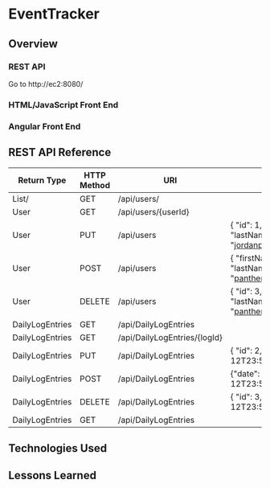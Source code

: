 # EventTracker

## Overview

### REST API
Go to http://ec2:8080/
### HTML/JavaScript Front End

### Angular Front End

## REST API Reference
|Return Type  | HTTP Method  | URI                 | Request Body| Purpose |
|-------------|--------------|---------------------|-------------|---------|
|List/<User/> | GET          | /api/users/         |             | List    |
| User        | GET          | /api/users/{userId} |             | Retrieve|
| User        | PUT          | /api/users          | { "id": 1,  "firstName": "Jordan",  "lastName": "Painter","email": "jordanpainter22@gmail.com"} | Update  |
| User        | POST         | /api/users          |  { "firstName": "Joe",  "lastName": "panther","email": "panther@gmail.com"}           | Create  |
| User        | DELETE       | /api/users          | { "id": 3, "firstName": "Joe",  "lastName": "panther","email": "panther@gmail.com"}            | Delete  |
| DailyLogEntries        | GET         | /api/DailyLogEntries |             | List  |
| DailyLogEntries        | GET         | /api/DailyLogEntries/{logId} |             | Retrieve  |
| DailyLogEntries        | PUT         | /api/DailyLogEntries |    {  "id": 2,  "date": "2022-02-12T23:59:00"}         | Update  |
| DailyLogEntries        | POST        | /api/DailyLogEntries |  {"date": "2022-02-12T23:59:00"}           | Create  |
| DailyLogEntries        | DELETE      | /api/DailyLogEntries |   {  "id": 3,  "date": "2022-02-12T23:59:00"}          | Delete  |
| DailyLogEntries        | GET         | /api/DailyLogEntries |             | List  |

## Technologies Used

## Lessons Learned
